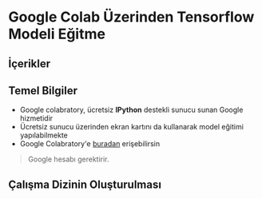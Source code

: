 # Google Colab Üzerinden Tensorflow Modeli Eğitme <!-- omit in toc -->

## İçerikler <!-- omit in toc -->

## Temel Bilgiler

- Google colabratory, ücretsiz **IPython** destekli sunucu sunan Google hizmetidir
- Ücretsiz sunucu üzerinden ekran kartını da kullanarak model eğitimi yapılabilmekte
- Google Colabratory'e [buradan][Google Colabratory] erişebilirsin

> Google hesabı gerektirir.

## Çalışma Dizinin Oluşturulması

[Google Colabratory]: https://colab.research.google.com/